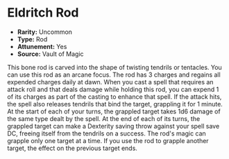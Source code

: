 # Eldritch Rod

- **Rarity:** Uncommon
- **Type:** Rod
- **Attunement:** Yes
- **Source:** Vault of Magic

This bone rod is carved into the shape of twisting tendrils or tentacles. You can use this rod as an arcane focus. The rod has 3 charges and regains all expended charges daily at dawn. When you cast a spell that requires an attack roll and that deals damage while holding this rod, you can expend 1 of its charges as part of the casting to enhance that spell. If the attack hits, the spell also releases tendrils that bind the target, grappling it for 1 minute. At the start of each of your turns, the grappled target takes 1d6 damage of the same type dealt by the spell. At the end of each of its turns, the grappled target can make a Dexterity saving throw against your spell save DC, freeing itself from the tendrils on a success. The rod's magic can grapple only one target at a time. If you use the rod to grapple another target, the effect on the previous target ends.

